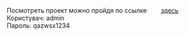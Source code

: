 Посмотреть проект можно пройдя по ссылке <svg xmlns="http://www.w3.org/2000/svg" height="24px" viewBox="0 0 24 24" width="24px" fill="#fff"><path d="M0 0h24v24H0V0z" fill="none"/><path d="M16.01 11H4v2h12.01v3L20 12l-3.99-4v3z"/></svg> <a href="http://zvits.pp.ua/">здесь</a><br>
Користувач: admin<br>
Пароль: qazwsx1234
